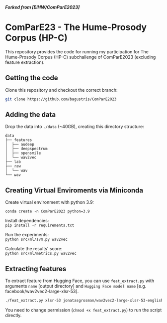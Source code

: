 ***Forked from [EIHW/ComParE2023]***

# ComParE23 - The Hume-Prosody Corpus (HP-C)
This repository provides the code for running my participation for The Hume-Prosody Corpus (HP-C) subchallenge of ComParE2023 (excluding feature extraction).


## Getting the code
Clone this repository and checkout the correct branch:
```bash
git clone https://github.com/bagustris/ComParE2023
```

## Adding the data
Drop the data into `./data` (~40GB), creating this directory structure:
```console
data
├── features
│  ├── audeep
│  ├── deepspectrum
│  ├── opensmile
│  └── wav2vec
├── lab
├── raw
│  └── wav
└── wav
```

## Creating Virtual Enviroments via Miniconda
Create virtual environment with python 3.9:

`conda create -n ComParE2023 python=3.9`

Install dependencies:  
`pip install -r requirements.txt`

Run the experiments:  
`python src/ml/svm.py wav2vec`

Calculate the results' score:  
`python src/ml/metrics.py wav2vec`

## Extracting features
To extract feature from Hugging Face, you can use `feat_extract.py` with 
arguments `name` [output directory] and `Hugging Face model name` [e.g. facebook/wav2vec2-large-xlsr-53].

```bash
./feat_extract.py xlsr-53 jonatasgrosman/wav2vec2-large-xlsr-53-english
``` 

You need to change permission (`chmod +x feat_extract.py`) to run the script 
directly.

